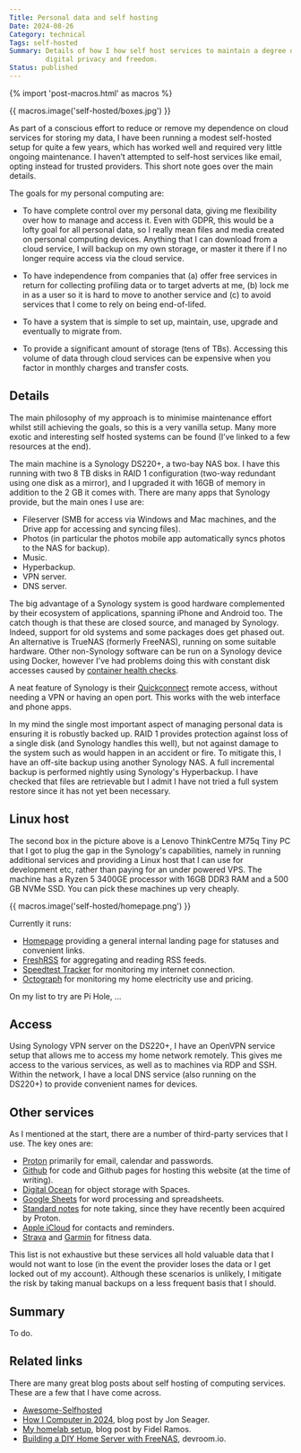 ```yaml
---
Title: Personal data and self hosting
Date: 2024-08-26
Category: technical
Tags: self-hosted
Summary: Details of how I how self host services to maintain a degree of
         digital privacy and freedom.
Status: published
---
```


{% import 'post-macros.html' as macros %}

{{ macros.image('self-hosted/boxes.jpg') }}

As part of a conscious effort to reduce or remove my dependence on cloud
services for storing my data, I have been running a modest self-hosted setup
for quite a few years, which has worked well and required very little ongoing
maintenance. I haven’t attempted to self-host services like email, opting
instead for trusted providers. This short note goes over the main details.

The goals for my personal computing are:

- To have complete control over my personal data, giving me flexibility over
  how to manage and access it. Even with GDPR, this would be a lofty goal for
  all personal data, so I really mean files and media created on personal
  computing devices. Anything that I can download from a cloud service, I will
  backup on my own storage, or master it there if I no longer require access via
  the cloud service.

- To have independence from companies that (a) offer free services in return
  for collecting profiling data or to target adverts at me, (b) lock me in as a
  user so it is hard to move to another service and (c) to avoid services that I
  come to rely on being end-of-lifed.

- To have a system that is simple to set up, maintain, use, upgrade and
  eventually to migrate from.

- To provide a significant amount of storage (tens of TBs). Accessing this
  volume of data through cloud services can be expensive when you factor in
  monthly charges and transfer costs.


## Details

The main philosophy of my approach is to minimise maintenance effort whilst
still achieving the goals, so this is a very vanilla setup. Many more exotic
and interesting self hosted systems can be found (I’ve linked to a few
resources at the end).

The main machine is a Synology DS220+, a two-bay NAS box. I have this running
with two 8 TB disks in RAID 1 configuration (two-way redundant using one disk
as a mirror), and I upgraded it with 16GB of memory in addition to the 2 GB it
comes with. There are many apps that Synology provide, but the main ones I use
are:

- Fileserver (SMB for access via Windows and Mac machines, and the Drive app for accessing and syncing files).
- Photos (in particular the photos mobile app automatically syncs photos to the NAS for backup).
- Music.
- Hyperbackup.
- VPN server.
- DNS server.

The big advantage of a Synology system is good hardware complemented by their
ecosystem of applications, spanning iPhone and Android too. The catch though is
that these are closed source, and managed by Synology. Indeed, support for old
systems and some packages does get phased out. An alternative is TrueNAS
(formerly FreeNAS), running on some suitable hardware. Other non-Synology
software can be run on a Synology device using Docker, however I've had
problems doing this with constant disk accesses caused by [container health
checks](https://www.reddit.com/r/synology/comments/xpn5rh/docker_constant_hdd_readwrite).

A neat feature of Synology is their [Quickconnect](https://quickconnect.to)
remote access, without needing a VPN or having an open port. This works with
the web interface and phone apps.

In my mind the single most important aspect of managing personal data is
ensuring it is robustly backed up. RAID 1 provides protection against loss of a
single disk (and Synology handles this well), but not against damage to the
system such as would happen in an accident or fire. To mitigate this, I
have an off-site backup using another Synology NAS. A full incremental backup
is performed nightly using Synology's Hyperbackup. I have checked that files
are retrievable but I admit I have not tried a full system restore since it has
not yet been necessary.

## Linux host

The second box in the picture above is a Lenovo ThinkCentre M75q Tiny PC that I
got to plug the gap in the Synology's capabilities, namely in running
additional services and providing a Linux host that I can use for development
etc, rather than paying for an under powered VPS. The machine has a Ryzen 5
3400GE processor with 16GB DDR3 RAM  and a 500 GB NVMe SSD. You can pick these
machines up very cheaply.

{{ macros.image('self-hosted/homepage.png') }}

Currently it runs:

- [Homepage](https://gethomepage.dev) providing a general internal landing page for statuses and convenient links.
- [FreshRSS](https://freshrss.org) for aggregating and reading RSS feeds.
- [Speedtest Tracker](https://speedtest-tracker.dev) for monitoring my internet connection.
- [Octograph](https://github.com/Yanson/octograph) for monitoring my home electricity use and pricing.

On my list to try are Pi Hole, …


## Access

Using Synology VPN server on the DS220+, I have an OpenVPN service setup that
allows me to access my home network remotely. This gives me access to the
various services, as well as to machines via RDP and SSH. Within the network, I
have a local DNS service (also running on the DS220+) to provide convenient
names for devices.


## Other services

As I mentioned at the start, there are a number of third-party services that I
use. The key ones are:

- [Proton](https://proton.me) primarily for email, calendar and passwords.
- [Github](https://github.com) for code and Github pages for hosting this website (at the time of writing).
- [Digital Ocean](https://www.digitalocean.com) for object storage with Spaces.
- [Google Sheets](https://docs.google.com) for word processing and spreadsheets.
- [Standard notes](https://standardnotes.com) for note taking, since they have
  recently been acquired by Proton.
- [Apple iCloud](https://www.icloud.com) for contacts and reminders.
- [Strava](https://www.strava.com) and [Garmin](https://connect.garmin.com) for fitness data.

This list is not exhaustive but these services all hold valuable data that I
would not want to lose (in the event the provider loses the data or I get
locked out of my account). Although these scenarios is unlikely, I mitigate the
risk by taking manual backups on a less frequent basis that I should.


## Summary

To do.


## Related links

There are many great blog posts about self hosting of computing services. These
are a few that I have come across.

- [Awesome-Selfhosted](https://awesome-selfhosted.net)
- [How I Computer in 2024](https://jnsgr.uk/2024/07/how-i-computer-in-2024), blog post by Jon Seager.
- [My homelab setup](https://blog.fidelramos.net/software/homelab), blog post by Fidel Ramos.
- [Building a DIY Home Server with FreeNAS](https://www.devroom.io/2020/02/28/building-a-diy-home-server-with-freenas), devroom.io.
